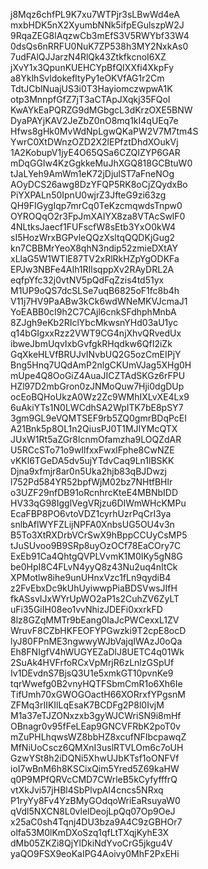 j8Mqz6chfPL9K7xu7WTPjr3sLBwWd4eA
mxbHDK5nX2XyumbNNk5ifpEGulszpW2J
9RqaZEG8lAqzwCb3mEfS3V5RWYbf33W4
0dsQs6nRRFU0NuK7ZP538h3MY2NxkAs0
7udFAlQJJarzN4RlQk43ZtkfkcnoI6XZ
jXvY1x3QpunKUEHCYpBfQIXXfi4XkpFy
a8YklhSvldokefltyPy1eOKVfAG1r2Cm
TdtJCblNuajUS3i0T3HayiomczwpwA1K
otp3MnnpfGfZ7jT3aCTApJXqkj35FQoI
KwAYkEaPQRZG9dMGbgcL3dKrzOXE5BNW
DyaPAYjKAV2JeZbZ0nO8mq1kI4qUEq7e
Hfws8gHk0MvWdNpLgwQKaPW2V7M7tm4S
YwrC0XtDWnzOZD2X2lEPfztDhdXOukVj
1A2KobupV1jyE4O65QSa6CZQIZYP6GAR
mDqGGIw4KzGgkkeMuJhXGQ818GCBtuW0
tJaLYeh9AmWm1eK72jDjulST7aFneNOg
AOyDCS26awg8DzYFQP5RK8oCjZQydxBo
PiYXPALn50IpnU0wjrZ3JfteG9zi63zg
QH9FIGygIqp7mrCq0TeKzcmqwdsTnpw0
OYROQqO2r3FpJmXAIYX8za8VTAcSwlF0
4NLtksJaecf1FUFscfW8sEtb3YxO0kW4
sI5HozWrxBGPvleQQzXsltqQQDKjGug2
kn7CBBMrYeoX8qhN3ndip52zmieDXtAY
xLlaG5W1WTlE87TV2xRlRkHZpYgODKFa
EPJw3NBFe4AIh1RIlsqppXv2RAyDRL2A
eqfpYfc32j0vtNV5pQdFqZzis4td51yx
M1UP9oQS7dcSLSe7uqB6825oF1fc8b4h
V11j7HV9PaABw3kCk6wdWNeMKVJcmaJ1
YoEABB0cI9h2C7CAjl6cnkSFdhphMnbA
8ZJgh9eKb2RIclYbcMkwsnYHd03aU1yc
q14bGIgxxRzz2VWT9CG4njXhvQRvedUx
ibweJbmUqvIxbGvfgkRHqdkw6QfI2iZk
GqXkeHLVfBRUJvINvbUQ2G5ozCmEIPjY
Bng5Hnq7UQdAmP2nlgCKUmVJag5XHg0H
mUpe4Q8OoGiZ4AuaJICZTAdSKGz6rFPU
HZl97D2mbGron0zJNMoQuw7Hji0dgDUp
ocEoBQHoUkzA0Wz2Zc9WMhIXLvXE4Lx9
6uAkiYTs1N0LWCdhSA2WpITK7bE8pSY7
3gm9GL9eVQMTSEF9rb5ZQ0gmrBDqPcEI
A21Bnk5p8OL1n2QiusPJ0T1MJIYMcQTX
JUxW1Rt5aZGr8lcnmOfamzha9LOQZdAR
U5RCcSTo71o9wIlfxxFwxlFphe8CwNZE
vKKl6TGeDA5dv5ujYTdvCaq9Ln1lBSKK
Djna9xfmjr8ar0n5Uka2hjb83qBJDwzj
l752Pd584YR52bpfWjM02bz7NHtfBHlr
o3UZF29nfDB91oRcnhrcKteE4MBNbIDD
HV33qG98IgglVegVRjzu6DIWmWHcKMPu
EcaFBP8PO6vtoVDZ1cyrhUzrPqCrI3ya
snlbAflWYFZLijNPFA0XnbsUG5OU4v3n
B5To3XtRXDrbVCrSwX9hBppCCUyCsMP5
tJuSUvoo9B9SRp8uyOzOCf78EaCOry7C
ExEb91Ca4QhtgQVPLVvmK1M0IKy5gN8G
be0HpI8C4FLvN4yyQ8z43Nu2uq4nItCk
XPMotlw8ihe9unUHnxVzc1fLn9qydiB4
z2FvEbxDc9kUhUyiwwpPiaBDSVwsJIfH
fkASsvIJxWYrUpWO2aP1s2CuhZV6ZyLT
uFi35GiIH08eo1vvNhizJDEFi0xxrkFD
8lz8GZqMMTr9bEang0IaJcPWCexxL1ZV
WruvF8CZbHKFEOFYPGwzki9T2cpE8ocD
lyJ80FPnME3ngwwyWJbVajqIWAzJ0oQa
Eh8FNIgfV4hWUGYEZaDlJ8UETC4q01Wk
2SuAk4HVFrfoRCxVpMrjR6zLnlzGSpUf
Iv1DEvdnS7BjsQ3U1e5xmkGT10pvnKe9
tqrWwefg0B2vnyHQTFSbmCmR1o6Xh6Ie
TifUmh70xGWOGOactH66XORrxfYPgsnM
ZFMq3rIIKIlLqEsaK7BCDFg2P8l0IvjM
M1a37eTJZONxzxb3gyWJCWriSN9i8mHf
OBnagr0v95fFeLEap9GNCVFRbK2poT0v
mZuPHLhqwsWZ8bbHZ8xcufNFIbcpawqZ
MfNiUoCscz6QMXnI3uslRTVLOm6c7oUH
GzwYSt8h2iDQNi5XhwUJbKTsf1oONFVf
ioI7wBnM6h8KSCixQim5Yred5Z69kaHW
q0P9MPfQRVcCMD7CWrleB5kCyfyfffrQ
vtXkJvi57jHBl4SbPlvpAI4cncs5NRxq
P1ryYy8Fv4YzBMyGOdqoWriEaRsuyaW0
qVdl5NXCN8L0vlelDeojLpQq07Op9OeJ
x25aC0sh4Tqnj4DU3bza9A4C9zGBHOr7
olfa53M0lKmDXoSzq1qfLtTXqjKyhE3X
dMb05ZKZi8QjYlDkiNdYvoCrG5jkgu4V
yaQO9FSX9eoKaIPG4Aoivy0MhF2PxEHi
